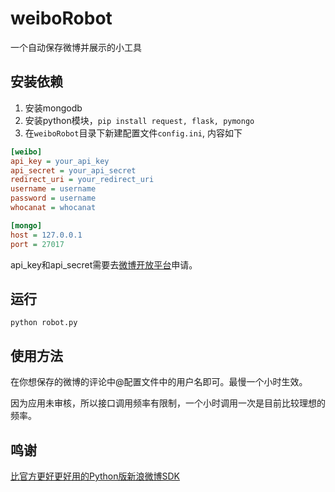 # weiboRobot
一个自动保存微博并展示的小工具

## 安装依赖

1. 安装mongodb
2. 安装python模块，`pip install request, flask, pymongo` 
3. 在`weiboRobot`目录下新建配置文件`config.ini`, 内容如下
```ini
[weibo]
api_key = your_api_key
api_secret = your_api_secret
redirect_uri = your_redirect_uri
username = username
password = username
whocanat = whocanat  

[mongo]
host = 127.0.0.1
port = 27017
```

api_key和api_secret需要去[微博开放平台](http://open.weibo.com/)申请。

## 运行
```
python robot.py
```

## 使用方法

在你想保存的微博的评论中@配置文件中的用户名即可。最慢一个小时生效。

因为应用未审核，所以接口调用频率有限制，一个小时调用一次是目前比较理想的频率。

## 鸣谢

[比官方更好更好用的Python版新浪微博SDK](https://github.com/lxyu/weibo)
